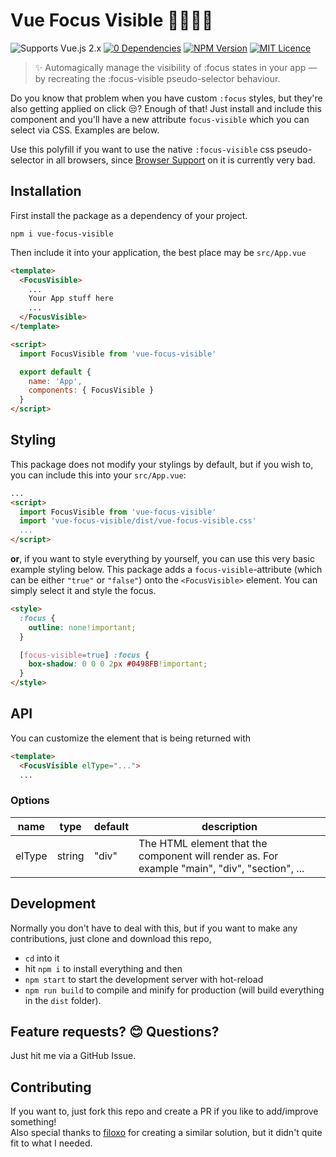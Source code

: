 # Vue Focus Visible 🙌👩‍🦽💪
![Supports Vue.js 2.x](https://img.shields.io/badge/Vue.js-2.x-brightgreen "Supports Vue.js 2.x")
[![0 Dependencies](https://img.shields.io/badge/Zero-Dependencies-brightgreen.svg)](https://www.npmjs.com/package/vue-focus-visible)
[![NPM Version](https://img.shields.io/badge/npm-published-brightgreen.svg)](https://www.npmjs.com/package/vue-focus-visible)
[![MIT Licence](https://img.shields.io/badge/license-MIT-blue.svg)](https://github.com/madebyfabian/vue-focus-visible/blob/master/LICENSE.md)

> ✨ Automagically manage the visibility of :focus states in your app — by recreating the :focus-visible pseudo-selector behaviour.

Do you know that problem when you have custom `:focus` styles, but they're also getting applied on click 😒? Enough of that! Just install and include this component and you'll have a new attribute `focus-visible` which you can select via CSS. Examples are below.

Use this polyfill if you want to use the native `:focus-visible` css pseudo-selector in all browsers, since [Browser Support](https://caniuse.com/css-focus-visible) on it is currently very bad.


## Installation
First install the package as a dependency of your project.
```
npm i vue-focus-visible
```

Then include it into your application, the best place may be `src/App.vue`
```html
<template>
  <FocusVisible>
    ... 
    Your App stuff here
    ...
  </FocusVisible>
</template>

<script>
  import FocusVisible from 'vue-focus-visible'

  export default {
    name: 'App',
    components: { FocusVisible }
  }
</script>
```


## Styling

This package does not modify your stylings by default, but if you wish to, you can include this into your `src/App.vue`:
```html
...
<script>
  import FocusVisible from 'vue-focus-visible'
  import 'vue-focus-visible/dist/vue-focus-visible.css'
  ...
</script>
```

__or__, if you want to style everything by yourself, you can use this very basic example styling below.
This package adds a `focus-visible`-attribute (which can be either `"true"` or `"false"`) onto the `<FocusVisible>` element. You can simply select it and style the focus.

```html
<style>
  :focus {
    outline: none!important;
  }

  [focus-visible=true] :focus {
    box-shadow: 0 0 0 2px #0498FB!important;
  }
</style>
```

## API
You can customize the element that is being returned with
```html
<template>
  <FocusVisible elType="...">
  ...
```

### Options
<table>
  <thead>
    <tr>
      <th>name</th>
      <th>type</th>
      <th>default</th>
      <th>description</th>
    </tr>
  </thead>
  <tbody>
    <tr>
      <td>
        elType
      </td>
      <td>
        string
      </td>
      <td>
        "div"
      </td>
      <td>
        The HTML element that the component will render as. For example "main", "div", "section", ...
      </td>
    </tr>
  </tbody>
</table>


## Development
Normally you don't have to deal with this, but if you want to make any contributions, just clone and download this repo, 
- `cd` into it
- hit `npm i` to install everything and then
- `npm start` to start the development server with hot-reload
- `npm run build` to compile and minify for production (will build everything in the `dist` folder).


## Feature requests? 😊 Questions?
Just hit me via a GitHub Issue.


## Contributing
If you want to, just fork this repo and create a PR if you like to add/improve something!
<br>
Also special thanks to [filoxo](https://github.com/filoxo) for creating a similar solution, but it didn't quite fit to what I needed.
